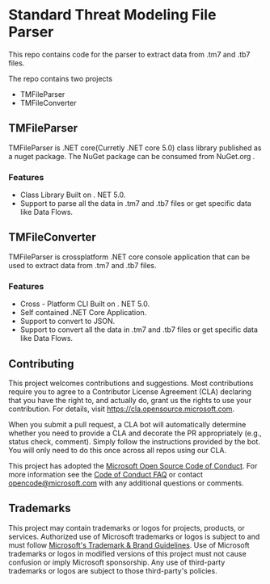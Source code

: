 # Standard Threat Modeling File Parser

This repo contains code for the parser to extract data from .tm7 and .tb7 files. 

The repo contains two projects

- TMFileParser
- TMFileConverter

## TMFileParser

TMFileParser is .NET core(Curretly .NET core 5.0) class library published as a nuget package.
The NuGet package can be consumed from NuGet.org . 

### Features

* Class Library Built on . NET 5.0.
* Support to parse all the data in .tm7 and .tb7 files or get specific data like Data Flows.

## TMFileConverter

TMFileParser is crossplatform .NET core console application that can be used to extract data from .tm7 and .tb7 files.

### Features

* Cross - Platform CLI Built on . NET 5.0.
* Self contained .NET Core Application.
* Support to convert to JSON.
* Support to convert all the data in .tm7 and .tb7 files or get specific data like Data Flows.

## Contributing

This project welcomes contributions and suggestions.  Most contributions require you to agree to a
Contributor License Agreement (CLA) declaring that you have the right to, and actually do, grant us
the rights to use your contribution. For details, visit https://cla.opensource.microsoft.com.

When you submit a pull request, a CLA bot will automatically determine whether you need to provide
a CLA and decorate the PR appropriately (e.g., status check, comment). Simply follow the instructions
provided by the bot. You will only need to do this once across all repos using our CLA.

This project has adopted the [Microsoft Open Source Code of Conduct](https://opensource.microsoft.com/codeofconduct/).
For more information see the [Code of Conduct FAQ](https://opensource.microsoft.com/codeofconduct/faq/) or
contact [opencode@microsoft.com](mailto:opencode@microsoft.com) with any additional questions or comments.

## Trademarks

This project may contain trademarks or logos for projects, products, or services. Authorized use of Microsoft 
trademarks or logos is subject to and must follow 
[Microsoft's Trademark & Brand Guidelines](https://www.microsoft.com/en-us/legal/intellectualproperty/trademarks/usage/general).
Use of Microsoft trademarks or logos in modified versions of this project must not cause confusion or imply Microsoft sponsorship.
Any use of third-party trademarks or logos are subject to those third-party's policies.
